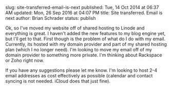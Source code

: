 slug: site-transferred-email-is-next
published: Tue, 14 Oct 2014 at 06:37 AM
updated: Mon, 26 Sep 2016 at 04:07 PM
title: Site transferred. Email is next
author: Brian Schrader
status: publish

Ok, so I've moved my website off of shared hosting to Linode and everything is great. I haven't added the new features to my blog engine yet, but I'll get to that. First though is the problem of what do I do with my email. Currently, its hosted with my domain provider and part of my shared hosting plan (which I no longer need). I'm looking to move my email off of my domain provider to something more private. I'm thinking about Rackspace or Zoho right now.

If you have any suggestions please let me know. I'm looking to host 2-4 email addresses as cost effectively as possible (calendar and contact syncing is not needed. iCloud does that just fine).